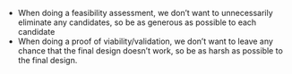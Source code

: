 - When doing a feasibility assessment, we don’t want to unnecessarily eliminate any candidates, so be as generous as possible to each candidate
- When doing a proof of viability/validation, we don’t want to leave any chance that the final design doesn’t work, so be as harsh as possible to the final design. 

